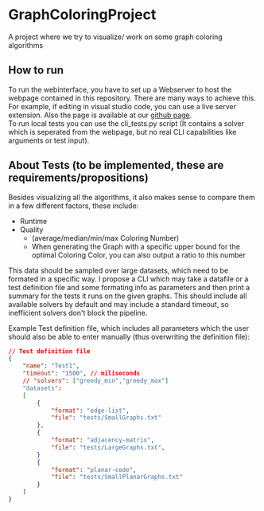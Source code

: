 # GraphColoringProject
A project where we try to visualize/ work on some graph coloring algorithms

## How to run

To run the webinterface, you have to set up a Webserver to host the webpage contained in this repository. There are many ways to achieve this. For example, if editing in visual studio code, you can use a live server extension. Also the page is available at our [github page](https://shyguyberlin.github.io/GraphColoringProject/).<br>
To run local tests you can use the cli_tests.py script (It contains a solver which is seperated from the webpage, but no real CLI capabilities like arguments or test input).

## About Tests (to be implemented, these are requirements/propositions)
Besides visualizing all the algorithms, it also makes sense to compare them in a few different factors, these include:
- Runtime
- Quality
    - (average/median/min/max Coloring Number)
    - When generating the Graph with a specific upper bound for the optimal Coloring Color, you can also output a ratio to this number

This data should be sampled over large datasets, which need to be formated in a specific way. I propose a CLI which may take a datafile or a test definition file and some formating info as parameters and then print a summary for the tests it runs on the given graphs. This should include all available solvers by default and may include a standard timeout, so inefficient solvers don't block the pipeline.

Example Test definition file, which includes all parameters which the user should also be able to enter manually (thus overwriting the definition file):
```json
// Test definition file
{
    "name": "Test1",
    "timeout": "1500", // miliseconds
    // "solvers": ["greedy_min","greedy_max"]
    "datasets":
    [
        {
            "format": "edge-list",
            "file": "tests/SmallGraphs.txt"
        },
        {
            "format": "adjacency-matrix",
            "file": "tests/LargeGraphs.txt",
        }
        {
            "format": "planar-code",
            "file": "tests/SmallPlanarGraphs.txt"
        }
    ]
}
```